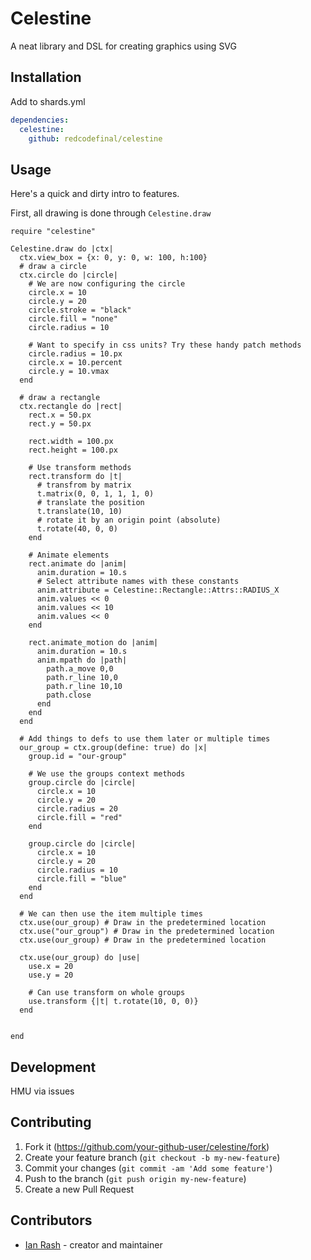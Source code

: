 # Celestine

A neat library and DSL for creating graphics using SVG

## Installation

Add to shards.yml

```yml
dependencies:
  celestine:
    github: redcodefinal/celestine
```

## Usage

Here's a quick and dirty intro to features.

First, all drawing is done through `Celestine.draw`

```crystal
require "celestine"

Celestine.draw do |ctx|
  ctx.view_box = {x: 0, y: 0, w: 100, h:100}
  # draw a circle
  ctx.circle do |circle|
    # We are now configuring the circle
    circle.x = 10
    circle.y = 20
    circle.stroke = "black"
    circle.fill = "none"
    circle.radius = 10

    # Want to specify in css units? Try these handy patch methods
    circle.radius = 10.px
    circle.x = 10.percent
    circle.y = 10.vmax
  end

  # draw a rectangle
  ctx.rectangle do |rect|
    rect.x = 50.px
    rect.y = 50.px

    rect.width = 100.px
    rect.height = 100.px

    # Use transform methods
    rect.transform do |t|
      # transfrom by matrix
      t.matrix(0, 0, 1, 1, 1, 0)
      # translate the position
      t.translate(10, 10)
      # rotate it by an origin point (absolute)
      t.rotate(40, 0, 0)
    end

    # Animate elements
    rect.animate do |anim|
      anim.duration = 10.s
      # Select attribute names with these constants
      anim.attribute = Celestine::Rectangle::Attrs::RADIUS_X
      anim.values << 0
      anim.values << 10
      anim.values << 0
    end

    rect.animate_motion do |anim|
      anim.duration = 10.s
      anim.mpath do |path|
        path.a_move 0,0
        path.r_line 10,0
        path.r_line 10,10
        path.close
      end
    end
  end

  # Add things to defs to use them later or multiple times
  our_group = ctx.group(define: true) do |x|
    group.id = "our-group"

    # We use the groups context methods
    group.circle do |circle|
      circle.x = 10
      circle.y = 20
      circle.radius = 20
      circle.fill = "red"
    end

    group.circle do |circle|
      circle.x = 10
      circle.y = 20
      circle.radius = 10
      circle.fill = "blue"
    end
  end

  # We can then use the item multiple times
  ctx.use(our_group) # Draw in the predetermined location
  ctx.use("our_group") # Draw in the predetermined location
  ctx.use(our_group) # Draw in the predetermined location
  
  ctx.use(our_group) do |use|
    use.x = 20
    use.y = 20

    # Can use transform on whole groups
    use.transform {|t| t.rotate(10, 0, 0)}
  end


end
```

## Development

HMU via issues

## Contributing

1. Fork it (<https://github.com/your-github-user/celestine/fork>)
2. Create your feature branch (`git checkout -b my-new-feature`)
3. Commit your changes (`git commit -am 'Add some feature'`)
4. Push to the branch (`git push origin my-new-feature`)
5. Create a new Pull Request

## Contributors

- [Ian Rash](https://github.com/your-github-user) - creator and maintainer
